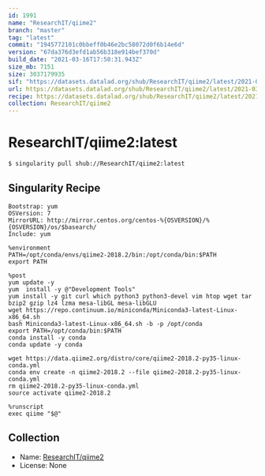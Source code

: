 ```yaml
---
id: 1991
name: "ResearchIT/qiime2"
branch: "master"
tag: "latest"
commit: "1945772101c0bbeff0b46e2bc58072d0f6b14e6d"
version: "67da376d3efd1ab56b318e914bef370d"
build_date: "2021-03-16T17:50:31.943Z"
size_mb: 7151
size: 3037179935
sif: "https://datasets.datalad.org/shub/ResearchIT/qiime2/latest/2021-03-16-19457721-67da376d/67da376d3efd1ab56b318e914bef370d.simg"
url: https://datasets.datalad.org/shub/ResearchIT/qiime2/latest/2021-03-16-19457721-67da376d/
recipe: https://datasets.datalad.org/shub/ResearchIT/qiime2/latest/2021-03-16-19457721-67da376d/Singularity
collection: ResearchIT/qiime2
---
```


# ResearchIT/qiime2:latest

```bash
$ singularity pull shub://ResearchIT/qiime2:latest
```

## Singularity Recipe

```singularity
Bootstrap: yum
OSVersion: 7
MirrorURL: http://mirror.centos.org/centos-%{OSVERSION}/%{OSVERSION}/os/$basearch/ 
Include: yum

%environment
PATH=/opt/conda/envs/qiime2-2018.2/bin:/opt/conda/bin:$PATH
export PATH

%post
yum update -y
yum  install -y @"Development Tools"
yum install -y git curl which python3 python3-devel vim htop wget tar bzip2 gzip lz4 lzma mesa-libGL mesa-libGLU
wget https://repo.continuum.io/miniconda/Miniconda3-latest-Linux-x86_64.sh
bash Miniconda3-latest-Linux-x86_64.sh -b -p /opt/conda
export PATH=/opt/conda/bin:$PATH
conda install -y conda
conda update -y conda

wget https://data.qiime2.org/distro/core/qiime2-2018.2-py35-linux-conda.yml
conda env create -n qiime2-2018.2 --file qiime2-2018.2-py35-linux-conda.yml
rm qiime2-2018.2-py35-linux-conda.yml
source activate qiime2-2018.2

%runscript
exec qiime "$@"
```

## Collection

 - Name: [ResearchIT/qiime2](https://github.com/ResearchIT/qiime2)
 - License: None


